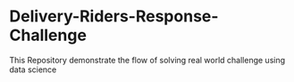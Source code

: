 # Delivery-Riders-Response-Challenge
This Repository demonstrate  the flow of solving real world challenge using data science
